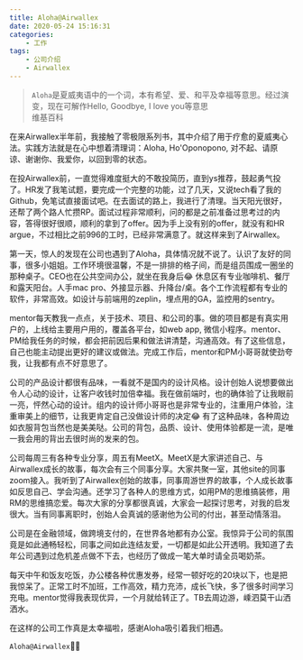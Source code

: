 ```yaml
---
title: Aloha@Airwallex
date: 2020-05-24 15:16:31
categories:
    - 工作
tags:
    - 公司介绍
    - Airwallex
---
```


> `Aloha`是夏威夷语中的一个词，本有希望、爱、和平及幸福等意思。经过演变，现在可解作Hello, Goodbye, I love you等意思  
> 维基百科

在来Airwallex半年前，我接触了零极限系列书，其中介绍了用于疗愈的夏威夷心法。实践方法就是在心中想着清理词：Aloha, Ho'Oponopono, 对不起、请原谅、谢谢你、我爱你，以回到零的状态。

在投Airwallex前，一直觉得难度挺大的不敢投简历，直到ys推荐，鼓起勇气投了。HR发了我笔试题，要完成一个完整的功能，过了几天，又说tech看了我的Github，免笔试直接面试吧。在去面试的路上，我进行了清理。当天阳光很好，还帮了两个路人忙攒RP。面试过程非常顺利，问的都是之前准备过思考过的内容，答得很好很顺，顺利的拿到了offer。因为手上没有别的offer，就没有和HR argue，不过相比之前996的工时，已经非常满意了。就这样来到了Airwallex。

第一天，惊人的发现在公司也遇到了Aloha，具体情况就不说了。认识了友好的同事，很多小姐姐。工作环境很温馨，不是一排排的格子间，而是组员围成一圈坐的那种桌子。CEO也在公共空间办公，就坐在我身后😂 休息区有专业咖啡机、餐厅和露天阳台。人手mac pro、外接显示器、升降台/桌。各个工作流程都有专业的软件，非常高效。如设计与前端用的zeplin，埋点用的GA，监控用的sentry。

mentor每天教我一点点，关于技术、项目、和公司的事。做的项目都是有真实用户的，上线给主要用户用的，覆盖各平台，如web app, 微信小程序。mentor、PM给我任务的时候，都会把前因后果和做法讲清楚，沟通高效。有了这些信息，自己也能主动提出更好的建议或做法。完成工作后，mentor和PM小哥哥就使劲夸我，让我都有点不好意思了。

公司的产品设计都很有品味，一看就不是国内的设计风格。设计创始人说想要做出令人心动的设计，让客户收钱时加倍幸福。我在做前端时，也的确体验了让我眼前一亮，怦然心动的设计。组内的设计师小哥哥也是非常专业的，注重用户体验，注重审美上的细节，让我更肯定自己没做设计师的决定😂 有了这种品味，各种周边如衣服背包当然也是美美哒。公司的背包，品质、设计、使用体验都是一流，是唯一我会用的背出去很时尚的发来的包。

公司每周三有各种专业分享，周五有MeetX。MeetX是大家讲述自己、与Airwallex成长的故事，每次会有三个同事分享。大家共聚一室，其他site的同事zoom接入。我听到了Airwallex创始的故事，同事周游世界的故事，个人成长故事如反思自己、学会沟通。还学习了各种人的思维方式，如用PM的思维搞装修，用RM的思维搞恋爱。每次大家的分享都很真诚，大家会一起探讨思考，对我的启发很大。当有同事离职时，创始人会真诚的感谢他为公司的付出，甚至动情落泪。

公司是在金融领域，做跨境支付的，在世界各地都有办公室。我惊异于公司的氛围竟是如此通畅轻松，同事之间如此连结友爱，一切都是如此公开透明。我知道了去年公司遇到过危机差点做不下去，也经历了做成一笔大单时请全员喝奶茶。

每天中午和饭友吃饭，办公楼各种优惠发券，经常一顿好吃的20块以下，也是把我惊呆了。正常工时不加班，工作高效，精力充沛，成长飞快，多了很多时间学习充电。mentor觉得我表现优异，一个月就给转正了。TB去周边游，嵊泗莫干山洒洒水。

在这样的公司工作真是太幸福啦，感谢Aloha吸引着我们相遇。

`Aloha@Airwallex`🎉🎉